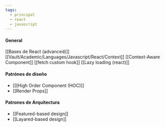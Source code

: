 ```yaml
---
tags:
  - principal
  - react
  - javascript
---
```

#### General

[[Bases de React (advanced)]]
[[Vault/Academic/Languages/Javascript/React/Context]]
[[Context-Aware Component]]
[[fetch custom hook]]
[[Lazy loading (react)]]

#### Patrónes de diseño

-  [[[High Order Component (HOC)]]
-  [[Render Props]]

#### Patrones de Arquitectura

-  [[Featured-based design]]
-  [[Layared-based design]]

